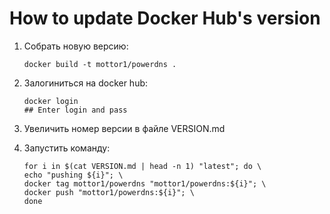 # How to update Docker Hub's version

1. Собрать новую версию:

       docker build -t mottor1/powerdns .

2. Залогиниться на docker hub:

       docker login 
       ## Enter login and pass

3. Увеличить номер версии в файле VERSION.md

4. Запустить команду:

       for i in $(cat VERSION.md | head -n 1) "latest"; do \
       echo "pushing ${i}"; \
       docker tag mottor1/powerdns "mottor1/powerdns:${i}"; \
       docker push "mottor1/powerdns:${i}"; \
       done
